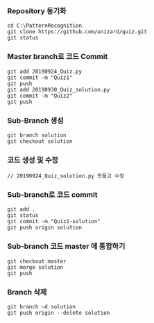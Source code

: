 

### Repository 동기화
```
cd C:\PatternRecognition 
git clone https://github.com/unizard/quiz.git
git status
```

### Master branch로 코드 Commit
```
git add 20190924_Quiz.py
git commit -m "Quiz1"
git push
git add 20190930_Quiz_solution.py
git commit -m "Quiz2"
git push
```

### Sub-Branch 생성
```
git branch solution
git checkout solution
```

### 코드 생성 및 수정
```
// 20190924_Quiz_solution.py 만들고 수정
```

### Sub-branch로 코드 commit
```
git add .
git status
git commit -m "Quiz1-solution"
git push origin solution
```

### Sub-branch 코드 master 에 통합하기
```
git checkout master
git merge solution
git push
```

### Branch 삭제
```
git branch –d solution
git push origin --delete solution
```
